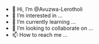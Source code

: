 - 👋 Hi, I’m @Avuzwa-Lerotholi
- 👀 I’m interested in ...
- 🌱 I’m currently learning ...
- 💞️ I’m looking to collaborate on ...
- 📫 How to reach me ...

<!---
Avuzwa-Lerotholi/Avuzwa-Lerotholi is a ✨ special ✨ repository because its `README.md` (this file) appears on your GitHub profile.
You can click the Preview link to take a look at your changes.
--->
